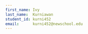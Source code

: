 ```yaml
---
first_name: Ivy
last_name:  Kurniawan
student_id: kurni452
email:      kurni452@newschool.edu
---
```

